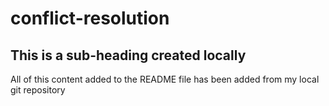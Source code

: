 # conflict-resolution

## This is a sub-heading created locally

All of this content added to the README file has been added from my local git repository
